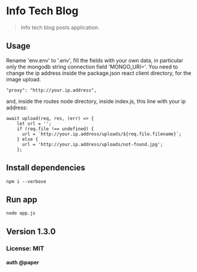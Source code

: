 # Info Tech Blog

>Info tech blog posts application.

## Usage 
Rename 'env.env' to '.env', fill the fields with your own data, in particular only the mongodb string connection field 'MONGO_URI='.
You need to change the ip address inside the package.json react client directory, for the image upload.
```
"proxy": "http://your.ip.address",
```
and, inside the routes node directory, inside index.js, this line with your ip address:
```
await upload(req, res, (err) => {
    let url = '';
    if (req.file !== undefined) {
      url = `http://your.ip.address/uploads/${req.file.filename}`;
    } else {
      url = 'http://your.ip.address/uploads/not-found.jpg';
    };

```


## Install dependencies
```
npm i --verbose

```

## Run app
```
node app.js

```

## Version 1.3.0

### License: MIT

#### auth @paper